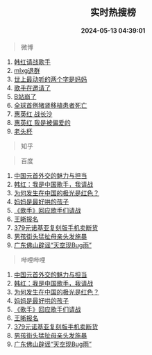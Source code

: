 <div align="center"><h2>实时热搜榜</h2><h4>2024-05-13 04:39:01</h4></div>

> 微博  

1. [韩红请战歌手](https://s.weibo.com/weibo?q=%E9%9F%A9%E7%BA%A2%E8%AF%B7%E6%88%98%E6%AD%8C%E6%89%8B&t=31&band_rank=1&Refer=top)<br />
2. [mlxg退群](https://s.weibo.com/weibo?q=mlxg%E9%80%80%E7%BE%A4&t=31&band_rank=2&Refer=top)<br />
3. [世上最动听的两个字是妈妈](https://s.weibo.com/weibo?q=%23%E4%B8%96%E4%B8%8A%E6%9C%80%E5%8A%A8%E5%90%AC%E7%9A%84%E4%B8%A4%E4%B8%AA%E5%AD%97%E6%98%AF%E5%A6%88%E5%A6%88%23&t=31&band_rank=3&Refer=top)<br />
4. [歌手在邀请了](https://s.weibo.com/weibo?q=%23%E6%AD%8C%E6%89%8B%E5%9C%A8%E9%82%80%E8%AF%B7%E4%BA%86%23&t=31&band_rank=4&Refer=top)<br />
5. [B站崩了](https://s.weibo.com/weibo?q=B%E7%AB%99%E5%B4%A9%E4%BA%86&t=31&band_rank=5&Refer=top)<br />
6. [全球首例猪肾移植患者死亡](https://s.weibo.com/weibo?q=%23%E5%85%A8%E7%90%83%E9%A6%96%E4%BE%8B%E7%8C%AA%E8%82%BE%E7%A7%BB%E6%A4%8D%E6%82%A3%E8%80%85%E6%AD%BB%E4%BA%A1%23&t=31&band_rank=6&Refer=top)<br />
7. [惠英红 战长沙](https://s.weibo.com/weibo?q=%E6%83%A0%E8%8B%B1%E7%BA%A2%20%E6%88%98%E9%95%BF%E6%B2%99&t=31&band_rank=7&Refer=top)<br />
8. [惠英红 我是被偏爱的](https://s.weibo.com/weibo?q=%E6%83%A0%E8%8B%B1%E7%BA%A2%20%E6%88%91%E6%98%AF%E8%A2%AB%E5%81%8F%E7%88%B1%E7%9A%84&t=31&band_rank=8&Refer=top)<br />
9. [老头杯](https://s.weibo.com/weibo?q=%E8%80%81%E5%A4%B4%E6%9D%AF&t=31&band_rank=9&Refer=top)<br />

> 知乎  


> 百度  

1. [中国元首外交的魅力与担当](https://www.baidu.com/s?wd=%E4%B8%AD%E5%9B%BD%E5%85%83%E9%A6%96%E5%A4%96%E4%BA%A4%E7%9A%84%E9%AD%85%E5%8A%9B%E4%B8%8E%E6%8B%85%E5%BD%93&sa=fyb_news&rsv_dl=fyb_news)<br />
2. [韩红：我是中国歌手，我请战](https://www.baidu.com/s?wd=%E9%9F%A9%E7%BA%A2%EF%BC%9A%E6%88%91%E6%98%AF%E4%B8%AD%E5%9B%BD%E6%AD%8C%E6%89%8B%EF%BC%8C%E6%88%91%E8%AF%B7%E6%88%98&sa=fyb_news&rsv_dl=fyb_news)<br />
3. [为何发生在中国的极光是红色？](https://www.baidu.com/s?wd=%E4%B8%BA%E4%BD%95%E5%8F%91%E7%94%9F%E5%9C%A8%E4%B8%AD%E5%9B%BD%E7%9A%84%E6%9E%81%E5%85%89%E6%98%AF%E7%BA%A2%E8%89%B2%EF%BC%9F&sa=fyb_news&rsv_dl=fyb_news)<br />
4. [妈妈是最好哄的孩子](https://www.baidu.com/s?wd=%E5%A6%88%E5%A6%88%E6%98%AF%E6%9C%80%E5%A5%BD%E5%93%84%E7%9A%84%E5%AD%A9%E5%AD%90&sa=fyb_news&rsv_dl=fyb_news)<br />
5. [《歌手》回应歌手们请战](https://www.baidu.com/s?wd=%E3%80%8A%E6%AD%8C%E6%89%8B%E3%80%8B%E5%9B%9E%E5%BA%94%E6%AD%8C%E6%89%8B%E4%BB%AC%E8%AF%B7%E6%88%98&sa=fyb_news&rsv_dl=fyb_news)<br />
6. [王晰报名](https://www.baidu.com/s?wd=%E7%8E%8B%E6%99%B0%E6%8A%A5%E5%90%8D&sa=fyb_news&rsv_dl=fyb_news)<br />
7. [379元诺基亚复刻版手机卖断货](https://www.baidu.com/s?wd=379%E5%85%83%E8%AF%BA%E5%9F%BA%E4%BA%9A%E5%A4%8D%E5%88%BB%E7%89%88%E6%89%8B%E6%9C%BA%E5%8D%96%E6%96%AD%E8%B4%A7&sa=fyb_news&rsv_dl=fyb_news)<br />
8. [男孩街头猛扯母亲头发施暴](https://www.baidu.com/s?wd=%E7%94%B7%E5%AD%A9%E8%A1%97%E5%A4%B4%E7%8C%9B%E6%89%AF%E6%AF%8D%E4%BA%B2%E5%A4%B4%E5%8F%91%E6%96%BD%E6%9A%B4&sa=fyb_news&rsv_dl=fyb_news)<br />
9. [广东佛山辟谣“天空现Bug雨”](https://www.baidu.com/s?wd=%E5%B9%BF%E4%B8%9C%E4%BD%9B%E5%B1%B1%E8%BE%9F%E8%B0%A3%E2%80%9C%E5%A4%A9%E7%A9%BA%E7%8E%B0Bug%E9%9B%A8%E2%80%9D&sa=fyb_news&rsv_dl=fyb_news)<br />

> 哔哩哔哩  

1. [中国元首外交的魅力与担当](https://www.baidu.com/s?wd=%E4%B8%AD%E5%9B%BD%E5%85%83%E9%A6%96%E5%A4%96%E4%BA%A4%E7%9A%84%E9%AD%85%E5%8A%9B%E4%B8%8E%E6%8B%85%E5%BD%93&sa=fyb_news&rsv_dl=fyb_news)<br />
2. [韩红：我是中国歌手，我请战](https://www.baidu.com/s?wd=%E9%9F%A9%E7%BA%A2%EF%BC%9A%E6%88%91%E6%98%AF%E4%B8%AD%E5%9B%BD%E6%AD%8C%E6%89%8B%EF%BC%8C%E6%88%91%E8%AF%B7%E6%88%98&sa=fyb_news&rsv_dl=fyb_news)<br />
3. [为何发生在中国的极光是红色？](https://www.baidu.com/s?wd=%E4%B8%BA%E4%BD%95%E5%8F%91%E7%94%9F%E5%9C%A8%E4%B8%AD%E5%9B%BD%E7%9A%84%E6%9E%81%E5%85%89%E6%98%AF%E7%BA%A2%E8%89%B2%EF%BC%9F&sa=fyb_news&rsv_dl=fyb_news)<br />
4. [妈妈是最好哄的孩子](https://www.baidu.com/s?wd=%E5%A6%88%E5%A6%88%E6%98%AF%E6%9C%80%E5%A5%BD%E5%93%84%E7%9A%84%E5%AD%A9%E5%AD%90&sa=fyb_news&rsv_dl=fyb_news)<br />
5. [《歌手》回应歌手们请战](https://www.baidu.com/s?wd=%E3%80%8A%E6%AD%8C%E6%89%8B%E3%80%8B%E5%9B%9E%E5%BA%94%E6%AD%8C%E6%89%8B%E4%BB%AC%E8%AF%B7%E6%88%98&sa=fyb_news&rsv_dl=fyb_news)<br />
6. [王晰报名](https://www.baidu.com/s?wd=%E7%8E%8B%E6%99%B0%E6%8A%A5%E5%90%8D&sa=fyb_news&rsv_dl=fyb_news)<br />
7. [379元诺基亚复刻版手机卖断货](https://www.baidu.com/s?wd=379%E5%85%83%E8%AF%BA%E5%9F%BA%E4%BA%9A%E5%A4%8D%E5%88%BB%E7%89%88%E6%89%8B%E6%9C%BA%E5%8D%96%E6%96%AD%E8%B4%A7&sa=fyb_news&rsv_dl=fyb_news)<br />
8. [男孩街头猛扯母亲头发施暴](https://www.baidu.com/s?wd=%E7%94%B7%E5%AD%A9%E8%A1%97%E5%A4%B4%E7%8C%9B%E6%89%AF%E6%AF%8D%E4%BA%B2%E5%A4%B4%E5%8F%91%E6%96%BD%E6%9A%B4&sa=fyb_news&rsv_dl=fyb_news)<br />
9. [广东佛山辟谣“天空现Bug雨”](https://www.baidu.com/s?wd=%E5%B9%BF%E4%B8%9C%E4%BD%9B%E5%B1%B1%E8%BE%9F%E8%B0%A3%E2%80%9C%E5%A4%A9%E7%A9%BA%E7%8E%B0Bug%E9%9B%A8%E2%80%9D&sa=fyb_news&rsv_dl=fyb_news)<br />
